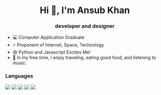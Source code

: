 
<h1 align="center">Hi 👋, I'm Ansub Khan</h1>
<h3 align="center"> developer and designer</h3>

- 💻 Computer Application Graduate
- ⚡ Proponent of Internet, Space, Technology 
- 😄 Python and Javascript Excites Me!
- 💬 In my free time, I enjoy traveling, eating good food, and listening to music.




### Languages
<div style="display:flex, flex-direction:row">
<img src="https://img.shields.io/badge/Python-FFD43B?style=for-the-badge&logo=python&logoColor=darkgreen" />
<img src="https://img.shields.io/badge/JavaScript-323330?style=for-the-badge&logo=javascript&logoColor=F7DF1E" />
 <img src="https://img.shields.io/badge/Swift-FA7343?style=for-the-badge&logo=swift&logoColor=white" />
<img src="https://img.shields.io/badge/CSS3-1572B6?style=for-the-badge&logo=css3&logoColor=white" />
<img src="https://img.shields.io/badge/HTML5-E34F26?style=for-the-badge&logo=html5&logoColor=white" />
</div>



